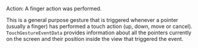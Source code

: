 Action: A finger action was performed.

This is a general purpose gesture that is triggered whenever a pointer (usually a finger)
 has performed a touch action (up, down, move or cancel). 
 `TouchGestureEventData` provides information about all the pointers currently on the screen and their position inside the view that triggered the event.

<snippet id='gest-touch'/>
<snippet id='gest-touch-xml'/>
